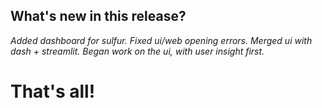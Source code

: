## What's new in this release?

_Added dashboard for sulfur._
_Fixed ui/web opening errors._
_Merged ui with dash + streamlit._
_Began work on the ui, with user insight first._


# That's all!
